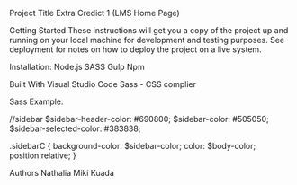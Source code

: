 Project Title
Extra Credict 1 (LMS Home Page)

Getting Started
These instructions will get you a copy of the project up and running on your local machine for development and testing purposes. See deployment for notes on how to deploy the project on a live system.

Installation:
Node.js
SASS
Gulp
Npm

Built With
Visual Studio Code
Sass - CSS complier

Sass Example: 

//sidebar
$sidebar-header-color: #690800;
$sidebar-color: #505050;
$sidebar-selected-color: #383838;

.sidebarC { 
    background-color: $sidebar-color; 
    color: $body-color;
    position:relative;
}

Authors
Nathalia Miki Kuada

